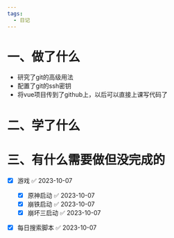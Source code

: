 ```yaml
---
tags:
  - 日记
---
```



# 一、做了什么

- 研究了git的高级用法
- 配置了git的ssh密钥
- 将vue项目传到了github上，以后可以直接上课写代码了


# 二、学了什么




# 三、有什么需要做但没完成的
- [x] 游戏 ✅ 2023-10-07
	- [x] 原神启动 ✅ 2023-10-07
	- [x] 崩铁启动 ✅ 2023-10-07
	- [x] 崩坏三启动 ✅ 2023-10-07
- [x] 每日搜索脚本 ✅ 2023-10-07

